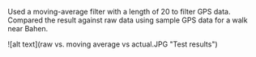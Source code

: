 Used a moving-average filter with a length of 20 to filter GPS data. Compared the result against raw data using sample GPS data for a walk near Bahen.

![alt text](raw vs. moving average vs actual.JPG "Test results")